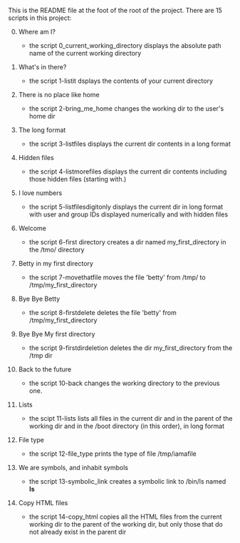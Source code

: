 This is the README file at the foot of the root of the project.
There are 15 scripts in this project:

0. Where am I? 
	- the script 0_current_working_directory displays the absolute path name of the current working directory

1. What's in there?
	- the script 1-listit dsplays the contents of your current directory
	
2. There is no place like home
	- the script 2-bring_me_home changes the working dir to the user's home dir

3. The long format
	- the script 3-listfiles displays the current dir contents in a long format

4. Hidden files
	- the script 4-listmorefiles displays the current dir contents including those hidden files (starting with.)

5. I love numbers
	- the script 5-listfilesdigitonly displays the current dir in long format with user and group IDs displayed numerically and with hidden files 

6. Welcome
	- the script 6-first directory creates a dir named my_first_directory in the /tmo/ directory

7. Betty in my first directory
	- the script 7-movethatfile moves the file 'betty' from /tmp/ to /tmp/my_first_directory

8. Bye Bye Betty
	- the script 8-firstdelete deletes the file 'betty' from /tmp/my_first_directory

9. Bye Bye My first directory
	- the script 9-firstdirdeletion deletes the dir my_first_directory from the /tmp dir

10. Back to the future
	- the script 10-back changes the working directory to the previous one.

11. Lists
	- the scipt 11-lists lists all files in the current dir and in the parent of the working dir and in the /boot directory (in this order), in long format

12. File type
	- the script 12-file_type prints the type of file /tmp/iamafile

13. We are symbols, and inhabit symbols
	- the script 13-symbolic_link creates a symbolic link to /bin/ls named __ls__

14. Copy HTML files
	- the script 14-copy_html copies all the HTML files from the current working dir to the parent of the working dir, but only those that do not already exist in the parent dir
